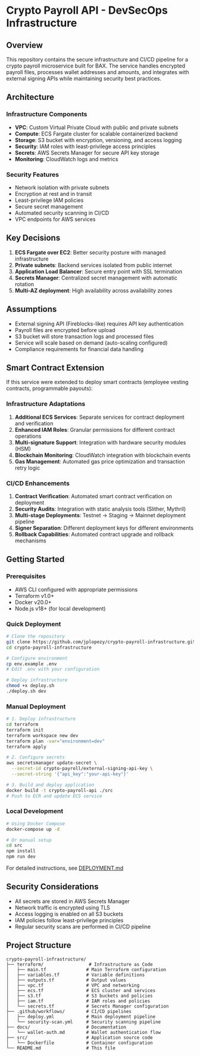 # Crypto Payroll API - DevSecOps Infrastructure

## Overview

This repository contains the secure infrastructure and CI/CD pipeline for a crypto payroll microservice built for BAX. The service handles encrypted payroll files, processes wallet addresses and amounts, and integrates with external signing APIs while maintaining security best practices.

## Architecture

### Infrastructure Components

- **VPC**: Custom Virtual Private Cloud with public and private subnets
- **Compute**: ECS Fargate cluster for scalable containerized backend
- **Storage**: S3 bucket with encryption, versioning, and access logging
- **Security**: IAM roles with least-privilege access principles
- **Secrets**: AWS Secrets Manager for secure API key storage
- **Monitoring**: CloudWatch logs and metrics

### Security Features

- Network isolation with private subnets
- Encryption at rest and in transit
- Least-privilege IAM policies
- Secure secret management
- Automated security scanning in CI/CD
- VPC endpoints for AWS services

## Key Decisions

1. **ECS Fargate over EC2**: Better security posture with managed infrastructure
2. **Private subnets**: Backend services isolated from public internet
3. **Application Load Balancer**: Secure entry point with SSL termination
4. **Secrets Manager**: Centralized secret management with automatic rotation
5. **Multi-AZ deployment**: High availability across availability zones

## Assumptions

- External signing API (Fireblocks-like) requires API key authentication
- Payroll files are encrypted before upload
- S3 bucket will store transaction logs and processed files
- Service will scale based on demand (auto-scaling configured)
- Compliance requirements for financial data handling

## Smart Contract Extension

If this service were extended to deploy smart contracts (employee vesting contracts, programmable payouts):

### Infrastructure Adaptations

1. **Additional ECS Services**: Separate services for contract deployment and verification
2. **Enhanced IAM Roles**: Granular permissions for different contract operations
3. **Multi-signature Support**: Integration with hardware security modules (HSM)
4. **Blockchain Monitoring**: CloudWatch integration with blockchain events
5. **Gas Management**: Automated gas price optimization and transaction retry logic

### CI/CD Enhancements

1. **Contract Verification**: Automated smart contract verification on deployment
2. **Security Audits**: Integration with static analysis tools (Slither, Mythril)
3. **Multi-stage Deployments**: Testnet → Staging → Mainnet deployment pipeline
4. **Signer Separation**: Different deployment keys for different environments
5. **Rollback Capabilities**: Automated contract upgrade and rollback mechanisms

## Getting Started

### Prerequisites
- AWS CLI configured with appropriate permissions
- Terraform v1.0+
- Docker v20.0+
- Node.js v18+ (for local development)

### Quick Deployment
```bash
# Clone the repository
git clone https://github.com/jplopezy/crypto-payroll-infrastructure.git
cd crypto-payroll-infrastructure

# Configure environment
cp env.example .env
# Edit .env with your configuration

# Deploy infrastructure
chmod +x deploy.sh
./deploy.sh dev
```

### Manual Deployment
```bash
# 1. Deploy infrastructure
cd terraform
terraform init
terraform workspace new dev
terraform plan -var="environment=dev"
terraform apply

# 2. Configure secrets
aws secretsmanager update-secret \
  --secret-id crypto-payroll/external-signing-api-key \
  --secret-string '{"api_key":"your-api-key"}'

# 3. Build and deploy application
docker build -t crypto-payroll-api ./src
# Push to ECR and update ECS service
```

### Local Development
```bash
# Using Docker Compose
docker-compose up -d

# Or manual setup
cd src
npm install
npm run dev
```

For detailed instructions, see [DEPLOYMENT.md](DEPLOYMENT.md)

## Security Considerations

- All secrets are stored in AWS Secrets Manager
- Network traffic is encrypted using TLS
- Access logging is enabled on all S3 buckets
- IAM policies follow least-privilege principles
- Regular security scans are performed in CI/CD pipeline

## Project Structure

```
crypto-payroll-infrastructure/
├── terraform/                 # Infrastructure as Code
│   ├── main.tf               # Main Terraform configuration
│   ├── variables.tf          # Variable definitions
│   ├── outputs.tf            # Output values
│   ├── vpc.tf                # VPC and networking
│   ├── ecs.tf                # ECS cluster and services
│   ├── s3.tf                 # S3 buckets and policies
│   ├── iam.tf                # IAM roles and policies
│   └── secrets.tf            # Secrets Manager configuration
├── .github/workflows/        # CI/CD pipelines
│   ├── deploy.yml            # Main deployment pipeline
│   └── security-scan.yml     # Security scanning pipeline
├── docs/                     # Documentation
│   └── wallet-auth.md        # Wallet authentication flow
├── src/                      # Application source code
│   └── Dockerfile            # Container configuration
└── README.md                 # This file
```
